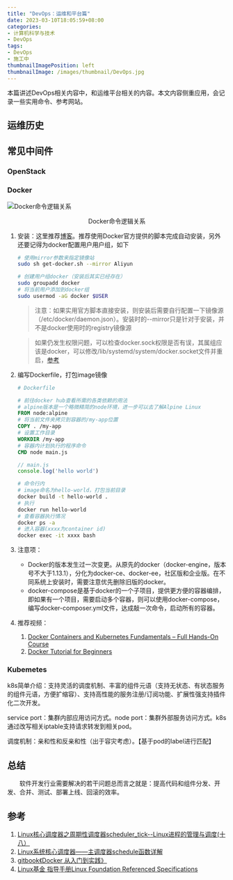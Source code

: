 ```yaml
---
title: "DevOps：运维和平台篇"
date: 2023-03-10T18:05:59+08:00
categories:
- 计算机科学与技术
- DevOps
tags:
- DevOps
- 施工中
thumbnailImagePosition: left
thumbnailImage: /images/thumbnail/DevOps.jpg
---
```

本篇讲述DevOps相关内容中，和运维平台相关的内容。本文内容侧重应用，会记录一些实用命令、参考网站。
<!--more-->
## 运维历史
## 常见中间件
### OpenStack
### Docker
![Docker命令逻辑关系](/images/middleware/docker-cmd-routine.jpg)
<center>Docker命令逻辑关系</center>

1. 安装：这里推荐[博客](https://yeasy.gitbook.io/docker_practice/install)。推荐使用Docker官方提供的脚本完成自动安装，另外还要记得为docker配置用户用户组，如下
    ```bash
    # 使用mirror参数来指定镜像站
    sudo sh get-docker.sh --mirror Aliyun

    # 创建用户组docker（安装后其实已经存在）
    sudo groupadd docker
    # 将当前用户添加到docker组
    sudo usermod -aG docker $USER
    ```
    > 注意：如果实用官方脚本直接安装，则安装后需要自行配置一下镜像源（/etc/docker/daemon.json）。安装时的--mirror只是针对于安装，并不是docker使用时的registry镜像源

    > 如果仍发生权限问题，可以检查docker.sock权限是否有误，其属组应该是docker，可以修改/lib/systemd/system/docker.socket文件并重启，[参考](https://www.codeprj.com/blog/588a231.html)
2. 编写Dockerfile，打包image镜像
    ```dockerfile
    # Dockerfile

    # 前往docker hub查看所需的各类依赖的用法
    # alpine版本是一个略微精简的node环境，进一步可以去了解Alpine Linux
    FROM node:alpine
    # 将当前文件夹拷贝到容器的/my-app位置
    COPY . /my-app
    # 设置工作目录
    WORKDIR /my-app
    # 容器内计划执行的程序命令
    CMD node main.js
    ```
    ```js
    // main.js
    console.log('hello world')
    ```
    ```bash
    # 命令行内
    # image命名为hello-world，打包当前目录
    docker build -t hello-world .
    # 执行
    docker run hello-world
    # 查看容器执行情况
    docker ps -a
    # 进入容器(xxxx为container id)
    docker exec -it xxxx bash
    ```
3. 注意项：
   - Docker的版本发生过一次变更。从原先的docker（docker-engine，版本号不大于1.13.1），分化为docker-ce、docker-ee，社区版和企业版。在不同系统上安装时，需要注意优先删除旧版的docker。
   - docker-compose是基于docker的一个子项目，提供更方便的容器编排，即如果有一个项目，需要启动多个容器，则可以使用docker-compose，编写docker-composer.yml文件，达成敲一次命令，启动所有的容器。
4. 推荐视频：
   1. [Docker Containers and Kubernetes Fundamentals – Full Hands-On Course](https://www.youtube.com/watch?v=kTp5xUtcalw)
   2. [Docker Tutorial for Beginners](https://www.youtube.com/watch?v=pTFZFxd4hOI)
### Kubemetes
k8s简单介绍：支持灵活的调度机制、丰富的组件元语（支持无状态、有状态服务的组件元语，方便扩缩容）、支持高性能的服务注册/订阅功能、扩展性强支持插件化二次开发。

service port：集群内部应用访问方式。node port：集群外部服务访问方式。k8s通过改写相关iptable支持请求转发到相关pod。

调度机制：亲和性和反亲和性（出于容灾考虑）。【基于pod的label进行匹配】

## 总结
&emsp;&emsp;软件开发行业需要解决的若干问题总而言之就是：提高代码和组件分发、开发、合并、测试、部署上线、回滚的效率。

## 参考
1. [Linux核心调度器之周期性调度器scheduler_tick--Linux进程的管理与调度(十八） ](https://www.cnblogs.com/linhaostudy/p/9867364.html)
2. [Linux系统核心调度器——主调度器schedule函数详解](https://blog.csdn.net/weixin_42092278/article/details/88778435?depth_1-utm_source=distribute.pc_relevant.none-task-blog-BlogCommendFromMachineLearnPai2-1.channel_param)
3. [gitbook《Docker 从入门到实践》](https://yeasy.gitbook.io/docker_practice/)
4. [Linux基金 指导手册Linux Foundation Referenced Specifications](https://refspecs.linuxfoundation.org/)